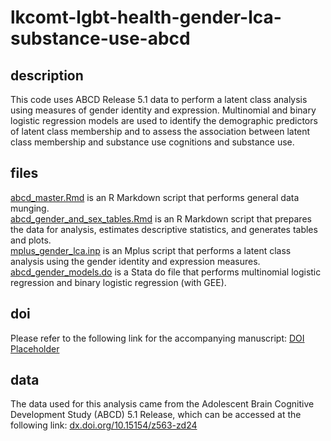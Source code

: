 # lkcomt-lgbt-health-gender-lca-substance-use-abcd

## description

This code uses ABCD Release 5.1 data to perform a latent class analysis using measures of gender identity and expression. Multinomial and binary logistic regression models are used to identify the demographic predictors of latent class membership and to assess the association between latent class membership and substance use cognitions and substance use.  

## files

[abcd_master.Rmd](abcd_master.Rmd) is an R Markdown script that performs general data munging.  
[abcd_gender_and_sex_tables.Rmd](abcd_gender_and_sex_tables.Rmd) is an R Markdown script that prepares the data for analysis, estimates descriptive statistics, and generates tables and plots.  
[mplus_gender_lca.inp](mplus_gender_lca.inp) is an Mplus script that performs a latent class analysis using the gender identity and expression measures.  
[abcd_gender_models.do](abcd_gender_models.do) is a Stata do file that performs multinomial logistic regression and binary logistic regression (with GEE).  

## doi

Please refer to the following link for the accompanying manuscript: [DOI Placeholder](https://www.doi.org/)  

## data

The data used for this analysis came from the Adolescent Brain Cognitive Development Study (ABCD) 5.1 Release, which can be accessed at the following link: [dx.doi.org/10.15154/z563-zd24](dx.doi.org/10.15154/z563-zd24)
